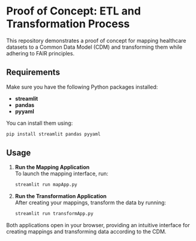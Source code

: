 # Proof of Concept: ETL and Transformation Process

This repository demonstrates a proof of concept for mapping healthcare datasets to a Common Data Model (CDM) and transforming them while adhering to FAIR principles.

## Requirements

Make sure you have the following Python packages installed:

- **streamlit**
- **pandas**
- **pyyaml**

You can install them using:

```bash
pip install streamlit pandas pyyaml
```

## Usage

1. **Run the Mapping Application**  
   To launch the mapping interface, run:

   ```bash
   streamlit run mapApp.py
   ```

2. **Run the Transformation Application**  
   After creating your mappings, transform the data by running:
   ```bash
   streamlit run transformApp.py
   ```

Both applications open in your browser, providing an intuitive interface for creating mappings and transforming data according to the CDM.
